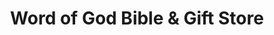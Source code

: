 ---
title: "Word of God Bible & Gift Store"
url: /elizabethtown/word-of-god-bible-und-gift-store/
shop: Bücher
---